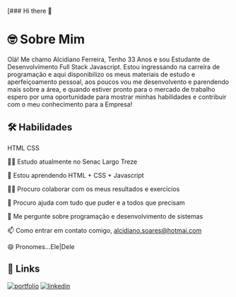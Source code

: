 [### Hi there 👋


# 🤓 Sobre Mim

Olá! Me chamo Alcidiano Ferreira, Tenho 33 Anos e sou Estudante de Desenvolvimento Full Stack Javascript. Estou ingressando na carreira de programação e aqui disponibilizo os meus materiais de estudo e aperfeiçoamento pessoal,
aos poucos vou me desenvolvento e parendendo mais sobre a área, e quando estiver pronto para o mercado de trabalho espero por uma oportunidade para mostrar minhas habilidades e contribuir com o meu conhecimento para a Empresa!



## 🛠 Habilidades
HTML
CSS



👩‍💻 Estudo atualmente no Senac Largo Treze

🧠 Estou aprendendo HTML + CSS + Javascript

👯‍♀️ Procuro colaborar com os meus resultados e exercícios

🤔 Procuro ajuda com tudo que puder e a todos que precisam

💬 Me pergunte sobre programação e desenvolvimento de sistemas

📫 Como entrar em contato comigo, alcidiano.soares@hotmai.com

😄 Pronomes...Ele|Dele



## 🔗 Links
[![portfolio](https://img.shields.io/badge/my_portfolio-000?style=for-the-badge&logo=ko-fi&logoColor=white)](https:https://github.com/Alcidiano/)
[![linkedin](https://img.shields.io/badge/linkedin-0A66C2?style=for-the-badge&logo=linkedin&logoColor=white)](https://www.linkedin.com/in/alcidiano-ferreira-soares-443710143)
